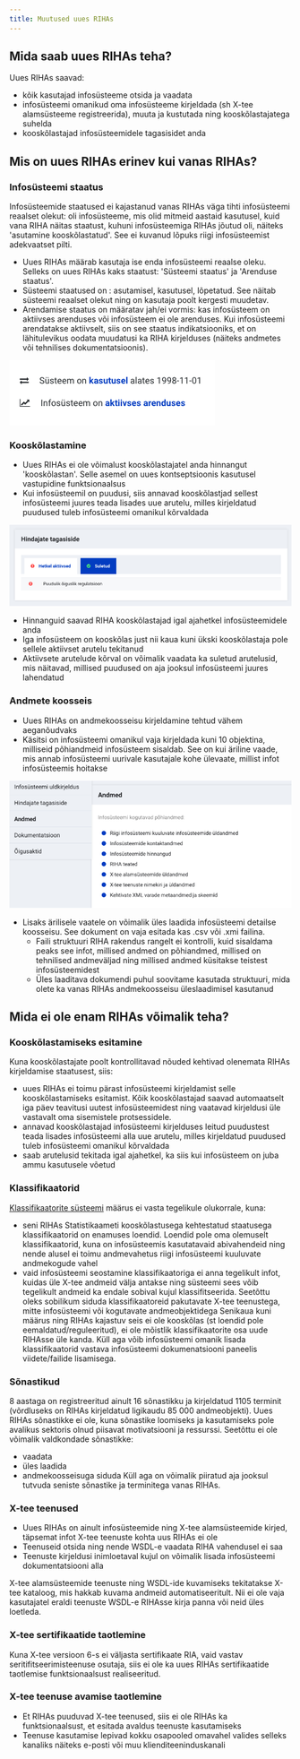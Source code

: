 ```yaml
---
title: Muutused uues RIHAs
---
```


## Mida saab uues RIHAs teha?

Uues RIHAs saavad:
- kõik kasutajad infosüsteeme otsida ja vaadata
- infosüsteemi omanikud oma infosüsteeme kirjeldada (sh X-tee alamsüsteeme registreerida), muuta ja kustutada ning kooskõlastajatega suhelda
- kooskõlastajad infosüsteemidele tagasisidet anda

## Mis on uues RIHAs erinev kui vanas RIHAs?

### Infosüsteemi staatus

Infosüsteemide staatused ei kajastanud vanas RIHAs väga tihti infosüsteemi reaalset olekut: oli infosüsteeme, mis olid mitmeid aastaid kasutusel, kuid vana RIHA näitas staatust, kuhuni infosüsteemiga RIHAs jõutud oli, näiteks 'asutamine kooskõlastatud'. See ei kuvanud lõpuks riigi infosüsteemist adekvaatset pilti.

- Uues RIHAs määrab kasutaja ise enda infosüsteemi reaalse oleku. Selleks on uues RIHAs kaks staatust: 'Süsteemi staatus' ja 'Arenduse staatus'. 
- Süsteemi staatused on : asutamisel, kasutusel, lõpetatud. See näitab süsteemi reaalset olekut ning on kasutaja poolt kergesti muudetav.
- Arendamise staatus on määratav jah/ei vormis: kas infosüsteem on aktiivses arenduses või infosüsteem ei ole arenduses. Kui infosüsteemi arendatakse aktiivselt, siis on see staatus indikatsiooniks, et on lähitulevikus oodata muudatusi ka RIHA kirjelduses (näiteks andmetes või tehnilises dokumentatsioonis).

![Infosüsteemi staatused](assets/images/data/staatused.png "Infosüsteemi staatused uues RIHAs")

### Kooskõlastamine

- Uues RIHAs ei ole võimalust kooskõlastajatel anda hinnangut 'kooskõlastan'. Selle asemel on uues kontseptsioonis kasutusel vastupidine funktsionaalsus
- Kui infosüsteemil on puudusi, siis annavad kooskõlastjad sellest infosüsteemi juures teada lisades uue arutelu, milles kirjeldatud puudused tuleb infosüsteemi omanikul kõrvaldada

![Hindajate tagasiside](assets/images/data/hindajate-tagasiside.png "Hindajate tagasiside uues RIHAs")

- Hinnanguid saavad RIHA kooskõlastajad igal ajahetkel infosüsteemidele anda
- Iga infosüsteem on kooskõlas just nii kaua kuni ükski kooskõlastaja pole sellele aktiivset arutelu tekitanud
- Aktiivsete arutelude kõrval on võimalik vaadata ka suletud arutelusid, mis näitavad, millised puudused on aja jooksul infosüsteemi juures lahendatud

### Andmete koosseis

- Uues RIHAs on andmekoosseisu kirjeldamine tehtud vähem aeganõudvaks
- Käsitsi on infosüsteemi omanikul vaja kirjeldada kuni 10 objektina, milliseid põhiandmeid infosüsteem sisaldab. See on kui äriline vaade, mis annab infosüsteemi uurivale kasutajale kohe ülevaate, millist infot infosüsteemis hoitakse

![Infosüsteemi andmete äriline vaade](assets/images/data/andmed-ylevaade.png "Infosüsteemi andmete äriline vaade")

- Lisaks ärilisele vaatele on võimalik üles laadida infosüsteemi detailse koosseisu. See dokument on vaja esitada kas .csv või .xmi failina.   
  - Faili struktuuri RIHA rakendus rangelt ei kontrolli, kuid sisaldama peaks see infot, millised andmed on põhiandmed, millised on tehnilised andmeväljad ning millised andmed küsitakse teistest infosüsteemidest
  - Üles laaditava dokumendi puhul soovitame kasutada struktuuri, mida olete ka vanas RIHAs andmekoosseisu üleslaadimisel kasutanud


## Mida ei ole enam RIHAs võimalik teha?

### Kooskõlastamiseks esitamine

Kuna kooskõlastajate poolt kontrollitavad nõuded kehtivad olenemata RIHAs kirjeldamise staatusest, siis:
- uues RIHAs ei toimu pärast infosüsteemi kirjeldamist selle kooskõlastamiseks esitamist. Kõik kooskõlastajad saavad automaatselt iga päev teavitusi uutest infosüsteemidest ning vaatavad kirjeldusi üle vastavalt oma sisemistele protsessidele.
- annavad kooskõlastajad infosüsteemi kirjelduses leitud puudustest teada lisades infosüsteemi alla uue arutelu, milles kirjeldatud puudused tuleb infosüsteemi omanikul kõrvaldada
- saab arutelusid tekitada igal ajahetkel, ka siis kui infosüsteem on juba ammu kasutusele võetud

### Klassifikaatorid

[Klassifikaatorite süsteemi](https://www.riigiteataja.ee/akt/12910889) määrus ei vasta tegelikule olukorrale, kuna:
- seni RIHAs Statistikaameti kooskõlastusega kehtestatud staatusega klassifikaatorid on enamuses loendid. Loendid pole oma olemuselt klassifikaatorid, kuna on infosüsteemis kasutatavaid abivahendeid ning nende alusel ei toimu andmevahetus riigi infosüsteemi kuuluvate andmekogude vahel
- vaid infosüsteemi seostamine klassifikaatoriga ei anna tegelikult infot, kuidas üle X-tee andmeid välja antakse ning süsteemi sees võib tegelikult andmeid ka endale sobival kujul klassifitseerida. Seetõttu oleks sobilikum siduda klassifikaatoreid pakutavate X-tee teenustega, mitte infosüsteemi või kogutavate andmeobjektidega
Senikaua kuni määrus ning RIHAs kajastuv seis ei ole kooskõlas (st loendid pole eemaldatud/reguleeritud), ei ole mõistlik klassifikaatorite osa uude RIHAsse üle kanda. Küll aga võib infosüsteemi omanik lisada klassifikaatorid vastava infosüsteemi dokumenatsiooni paneelis viidete/failide lisamisega.

### Sõnastikud

8 aastaga on registreeritud ainult 16 sõnastikku ja kirjeldatud 1105 terminit (võrdluseks on RIHAs kirjeldatud ligikaudu 85 000 andmeobjekti). Uues RIHAs sõnastikke ei ole, kuna sõnastike loomiseks ja kasutamiseks pole avalikus sektoris olnud piisavat motivatsiooni ja ressurssi. Seetõttu ei ole võimalik valdkondade sõnastikke:
  - vaadata
  - üles laadida
  - andmekoosseisuga siduda
Küll aga on võimalik piiratud aja jooksul tutvuda seniste sõnastike ja terminitega vanas RIHAs.

### X-tee teenused

- Uues RIHAs on ainult infosüsteemide ning X-tee alamsüsteemide kirjed, täpsemat infot X-tee teenuste kohta uus RIHAs ei ole
- Teenuseid otsida ning nende WSDL-e vaadata RIHA vahendusel ei saa
- Teenuste kirjeldusi inimloetaval kujul on võimalik lisada infosüsteemi dokumentatsiooni alla

X-tee alamsüsteemide teenuste ning WSDL-ide kuvamiseks tekitatakse X-tee kataloog, mis hakkab kuvama andmeid automatiseeritult. Nii ei ole vaja kasutajatel eraldi teenuste WSDL-e RIHAsse kirja panna või neid üles loetleda.

### X-tee sertifikaatide taotlemine

Kuna X-tee versioon 6-s ei väljasta sertifikaate RIA, vaid vastav seritifitseerimisteenuse osutaja, siis ei ole ka uues RIHAs sertifikaatide taotlemise funktsionaalsust realiseeritud.

### X-tee teenuse avamise taotlemine

- Et RIHAs puuduvad X-tee teenused, siis ei ole RIHAs ka funktsionaalsust, et esitada avaldus teenuste kasutamiseks
- Teenuse kasutamise lepivad kokku osapooled omavahel valides selleks kanaliks näiteks e-posti või muu klienditeeninduskanali
